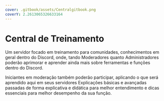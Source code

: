 ```yaml
---
cover: .gitbook/assets/Centralgitbook.png
coverY: 2.2613065326633164
---
```


# Central de Treinamento

Um servidor focado em treinamento para comunidades, conhecimentos em geral dentro do Discord, onde, tando Moderadores quanto Administradores poderão aprimorar e aprender ainda mais sobre ferramentas e funções dentro do Discord.

Iniciantes em moderação também poderão participar, aplicando o que será aprendido aqui em seus servidores Explicações básicas e avançadas passadas de forma explicativa e didática para melhor entendimento e dicas essenciais para melhor desempenho da sua função.
